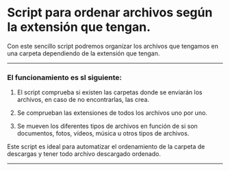 # Script para ordenar archivos según la extensión que tengan.

Con este sencillo script podremos organizar los archivos que tengamos en una carpeta dependiendo de la extensión que tengan.

----

### El funcionamiento es sl siguiente:

1. El script comprueba si existen las carpetas donde se enviarán los archivos, en caso de no encontrarlas, las crea.

2. Se comprueban las extensiones de todos los archivos uno por uno.

3. Se mueven los diferentes tipos de archivos en función de si son documentos, fotos, vídeos, música u otros tipos de archivos.

Este script es ideal para automatizar el ordenamiento de la carpeta de descargas y tener todo archivo descargado ordenado.

----
